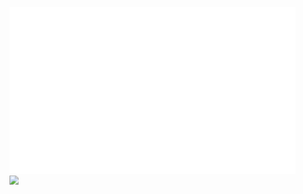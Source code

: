 ![](https://raw.githubusercontent.com/smsegal/github-stats/master/generated/overview.svg)
![](https://raw.githubusercontent.com/username/github-stats/master/generated/languages.svg)

